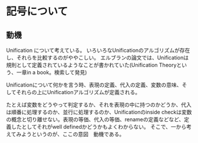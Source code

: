 # 記号について
## 動機
Unification について考えている。
いろいろなUnificationのアルゴリズムが存在し、それらを比較するのがややこしい。
エルブランの論文では、Unificationは規則として定義されているようなことが書かれていた(Unification Theoryという、一章in a book。検索して発見)

Unificationについて何かを言う時、表現の定義、代入の定義、変数の意味、そしてそれらの上にUnificationアルゴリズムが定義される。

たとえば変数をどうやって判定するか、それを表現の中に持つのかどうか、代入は順番に処理するのか、並行に処理するのか、Unificationのinside checkは変数の概念と切り離せない。表現の等価、代入の等価、renameの定義などなど、定義したとしてそれがwell definedかどうかもよくわからない。
そこで、一から考えてみようというのが、ここの意図　動機である。


